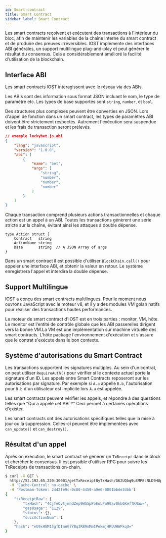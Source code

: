 ```yaml
---
id: Smart-contract
title: Smart Contract
sidebar_label: Smart Contract
---
```


Les smart contracts reçoivent et exécutent des transactions à l'intérieur du bloc, afin de maintenir les variables de la chaîne interne du smart contract et de produire des preuves irréversibles. IOST implémente des interfaces ABI générales, un support multilingue plug-and-play et peut générer le résultat du consensus. Cela a considérablement amélioré la facilité d'utilisation de la blockchain.

## Interface ABI

Les smart contracts IOST interagissent avec le réseau via des ABIs.

Les ABIs sont des information sous format JSON incluant le nom, le type de paramètre etc. Les types de base supportés sont `string`, `number`, et `bool`.

Des structures plus complexes peuvent être converties en JSON. Lors d'appel de fonction dans un smart contract, les types de paramètres ABI doivent être strictement respectés. Autrement l'exécution sera suspendue et les frais de transaction seront prélevés.

```json
// example luckybet.js.abi
{
    "lang": "javascript",
    "version": "1.0.0",
    "abi": [
        {
            "name": "bet",
            "args": [
                "string",
                "number",
                "number",
                "number"
            ]
        }
    ]
}
```

Chaque transaction comprend plusieurs actions transactionnelles et chaque action est un appel à un ABI. Toutes les transactions génèrent une série stricte sur la chaîne, évitant ainsi les attaques à double dépense.

```golang
type Action struct {
	Contract   string  
	ActionName string
	Data       string  // A JSON Array of args
}
```

Dans un smart contract il est possible d'utiliser `BlockChain.call()` pour appeler une interface ABI, et obtenir la valeur en retour. Le système enregistrera l'appel et interdira la double dépense.

## Support Multilingue

IOST a conçu des smart contracts multilingues. Pour le moment nous ouvrons JavaScript avec le moteur v8, et il y a des modules VM golan natifs pour réaliser des transactions hautes performances.

Le moteur de smart contract d'IOST est en trois parties : monitor, VM, hôte. Le monitor est l'entité de contrôle globale que les ABI passerelles dirigent vers la bonne VM.La VM est une implémentation sur machine virtuelle des smart contracts. L'höte package l'environnement d'exécution et s'assure que le contrat s'exécute dans le bon contexte.

## Système d'autorisations du Smart Contract

Les transactions supportent les signatures multiples. Au sein d'un contrat, on peut utiliser `RequireAuth()` pour vérifier si le contexte actuel porte la signature d'un ID. Les appels entre Smart Contracts reposeront sur les autorisations par signature. Par exemple si `A.a` appelle `B.b`, l'autorisation pour `B.b` d'un utilisateur est implicite lors `A.a` est appelée.

Les smart contracts peuvent vérifier les appels, et répondre à des questions telles que "Qui a appelé cet ABI ?" Ceci permet à certaines opérations d'exister.

Les smart contracts ont des autorisations spécifiques telles que la mise à jour ou la suppression. Celles-ci peuvent être implémentées avec `can_update()` et `can_destroy()`.

## Résultat d'un appel

Après on exécution, le smart contract vé générer un `TxReceipt` dans le block et chercher le consensus. Il est possible d'utiliser RPC pour suivre les TxReceipts de transactions on-chain.

```sh
$ curl -X GET \
  http://52.192.65.220:30001/getTxReceiptByTxHash/G62UQbq9u8MP8cNLD9HUpMFtstTvRUAJ4avzKiAJc86f \
  -H 'Cache-Control: no-cache' \
  -H 'Postman-Token: 2442fe9c-0c80-4459-a9e6-0001bbde3dbb'l
{
    "txReceiptRaw": {
        "txHash": "4CjfeOvtjmhdZep9WG5pPoEoLPu90avQkbGKefTKNaw=",
        "gasUsage": "1129",
        "status": {},
        "succActionNum": 1
    },
    "hash": "eU9xHGM15gfDInAG7Y8q3RB9mMm1Pekmj4RUUHWFkqU="
}

```
